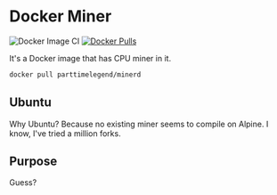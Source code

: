 # Docker Miner

![Docker Image CI](https://github.com/PartTimeLegend/Docker-minerd/workflows/Docker%20Image%20CI/badge.svg) [![Docker Pulls](https://img.shields.io/docker/pulls/parttimelegend/minerd)](https://hub.docker.com/r/parttimelegend/minerd)

It's a Docker image that has CPU miner in it.

```bash
docker pull parttimelegend/minerd
```

## Ubuntu
Why Ubuntu? Because no existing miner seems to compile on Alpine. I know, I've tried a million forks.

## Purpose
Guess?
